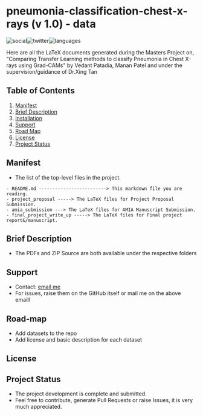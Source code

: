 # pneumonia-classification-chest-x-rays (v 1.0) - data

 ![social](https://img.shields.io/github/followers/VMrGamer?style=social)![twitter](https://img.shields.io/twitter/follow/VedantPat?style=social)![languages](https://img.shields.io/github/languages/count/VMrGamer/pneumonia-classification-chest-x-rays)

 Here are all the LaTeX documents generated during the Masters Project on, "Comparing Transfer Learning methods to classify Pneumonia in Chest X-rays using Grad-CAMs" by Vedant Patadia, Manan Patel and under the supervision/guidance of Dr.Xing Tan


## Table of Contents

1. [Manifest](#manifest)
2. [Brief Description](#brief-description)
3. [Installation](#installation)
4. [Support](#support)
5. [Road Map](#road-map)
6. [License](#license)
7. [Project Status](#project-status)


## Manifest

- The list of the top-level files in the project.

```
- README.md -------------------------> This markdown file you are reading.
- project_proposal -----> The LaTeX files for Project Proposal Submission.
- amia_submission ---> The LaTeX files for AMIA Manuscript Submission.
- final_project_write_up -----> The LaTeX files for Final project report&/manuscript.
```


## Brief Description

- The PDFs and ZIP Source are both available under the respective folders


## Support

- Contact: [email me](v.mr.gamer@gmail.com)
- For issues, raise them on the GitHub itself or mail me on the above emaill


## Road-map

- Add datasets to the repo
- Add license and basic description for each dataset


## License



## Project Status

- The project development is complete and submitted.
- Feel free to contribute, generate Pull Requests or raise Issues, it is very much appreciated.